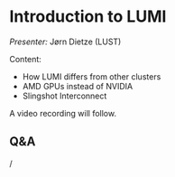 # Introduction to LUMI

*Presenter:* Jørn Dietze (LUST)

Content:

-   How LUMI differs from other clusters
-   AMD GPUs instead of NVIDIA
-   Slingshot Interconnect

A video recording will follow.

<!--
<video src="https://462000265.lumidata.eu/ai-20250204/recordings/01_Lumi_Introduction.mp4" controls="controls"></video>


## Extra materials

More materials will become available during and shortly after the course

<!--
-   [Presentation slides](https://462000265.lumidata.eu/ai-20250204/files/LUMI-ai-20250204-01-Lumi_intro.pdf)
-->


## Q&A

/
